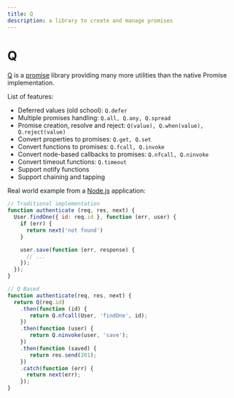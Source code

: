 ```yaml
---
title: Q
description: a library to create and manage promises
---
```


# Q

[Q](http://documentup.com/kriskowal/q/) is a [promise](/_glossary/PROMISE.md) library providing many more utilities than the native Promise implementation.

List of features:

- Deferred values (old school): `Q.defer`
- Multiple promises handling: `Q.all, Q.any, Q.spread`
- Promise creation, resolve and reject: `Q(value), Q.when(value), Q.reject(value)`
- Convert properties to promises: `Q.get, Q.set`
- Convert functions to promises: `Q.fcall, Q.invoke`
- Convert node-based callbacks to promises: `Q.nfcall, Q.ninvoke`
- Convert timeout functions: `Q.timeout`
- Support notify functions
- Support chaining and tapping

Real world example from a [Node.js](/_glossary/NODEJS.md) application:

```js
// Traditional implementation
function authenticate (req, res, next) {
  User.findOne({ id: req.id }, function (err, user) {
    if (err) {
      return next('not found')
    }

    user.save(function (err, response) {
      // ...
    });
  });
}

// Q Based
function authenticate(req, res, next) {
  return Q(req.id)
    .then(function (id) {
       return Q.nfcall(User, 'findOne', id);
    })
    .then(function (user) {
       return Q.ninvoke(user, 'save');
    })
    .then(function (saved) {
       return res.send(201);
    })
    .catch(function (err) {
      return next(err);
    });
}
```
